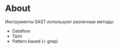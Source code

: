 # About

Инструменты SAST используют различные методы:

* Dataflow
* Taint
* Pattern based (= grep)
